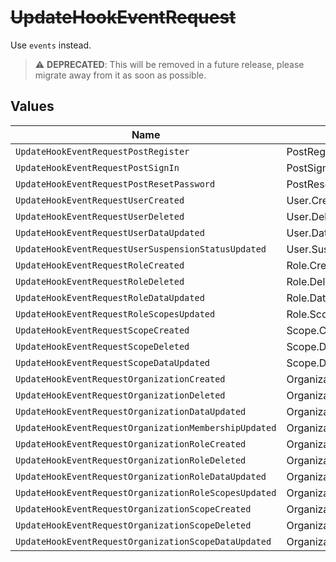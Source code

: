 # ~~UpdateHookEventRequest~~

Use `events` instead.

> :warning: **DEPRECATED**: This will be removed in a future release, please migrate away from it as soon as possible.


## Values

| Name                                                  | Value                                                 |
| ----------------------------------------------------- | ----------------------------------------------------- |
| `UpdateHookEventRequestPostRegister`                  | PostRegister                                          |
| `UpdateHookEventRequestPostSignIn`                    | PostSignIn                                            |
| `UpdateHookEventRequestPostResetPassword`             | PostResetPassword                                     |
| `UpdateHookEventRequestUserCreated`                   | User.Created                                          |
| `UpdateHookEventRequestUserDeleted`                   | User.Deleted                                          |
| `UpdateHookEventRequestUserDataUpdated`               | User.Data.Updated                                     |
| `UpdateHookEventRequestUserSuspensionStatusUpdated`   | User.SuspensionStatus.Updated                         |
| `UpdateHookEventRequestRoleCreated`                   | Role.Created                                          |
| `UpdateHookEventRequestRoleDeleted`                   | Role.Deleted                                          |
| `UpdateHookEventRequestRoleDataUpdated`               | Role.Data.Updated                                     |
| `UpdateHookEventRequestRoleScopesUpdated`             | Role.Scopes.Updated                                   |
| `UpdateHookEventRequestScopeCreated`                  | Scope.Created                                         |
| `UpdateHookEventRequestScopeDeleted`                  | Scope.Deleted                                         |
| `UpdateHookEventRequestScopeDataUpdated`              | Scope.Data.Updated                                    |
| `UpdateHookEventRequestOrganizationCreated`           | Organization.Created                                  |
| `UpdateHookEventRequestOrganizationDeleted`           | Organization.Deleted                                  |
| `UpdateHookEventRequestOrganizationDataUpdated`       | Organization.Data.Updated                             |
| `UpdateHookEventRequestOrganizationMembershipUpdated` | Organization.Membership.Updated                       |
| `UpdateHookEventRequestOrganizationRoleCreated`       | OrganizationRole.Created                              |
| `UpdateHookEventRequestOrganizationRoleDeleted`       | OrganizationRole.Deleted                              |
| `UpdateHookEventRequestOrganizationRoleDataUpdated`   | OrganizationRole.Data.Updated                         |
| `UpdateHookEventRequestOrganizationRoleScopesUpdated` | OrganizationRole.Scopes.Updated                       |
| `UpdateHookEventRequestOrganizationScopeCreated`      | OrganizationScope.Created                             |
| `UpdateHookEventRequestOrganizationScopeDeleted`      | OrganizationScope.Deleted                             |
| `UpdateHookEventRequestOrganizationScopeDataUpdated`  | OrganizationScope.Data.Updated                        |